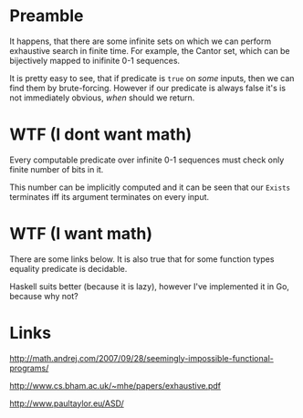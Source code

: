 # Preamble 
It happens, that there are some infinite sets on which we can perform exhaustive search in finite time.
For example, the Cantor set, which can be bijectively mapped to inifinite 0-1 sequences.

It is pretty easy to see, that if predicate is `true` on _some_ inputs, then we can find them by brute-forcing.
However if our predicate is always false it's is not immediately obvious, _when_ should we return.

# WTF (I dont want math)
Every computable predicate over infinite 0-1 sequences must check only finite number of bits in it.

This number can be implicitly computed and it can be seen that our `Exists` terminates iff its argument terminates on every input.
 
# WTF (I want math)
There are some links below.
It is also true that for some function types equality predicate is decidable.

Haskell suits better (because it is lazy), however I've implemented it in Go, because why not?

# Links

http://math.andrej.com/2007/09/28/seemingly-impossible-functional-programs/

http://www.cs.bham.ac.uk/~mhe/papers/exhaustive.pdf

http://www.paultaylor.eu/ASD/
